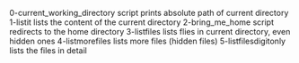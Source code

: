 0-current_working_directory script prints absolute path of current directory
1-listit lists the content of the current directory
2-bring_me_home script redirects to the home directory
3-listfiles lists flies in current directory, even hidden ones
4-listmorefiles lists more files (hidden files)
5-listfilesdigitonly lists the files in detail
